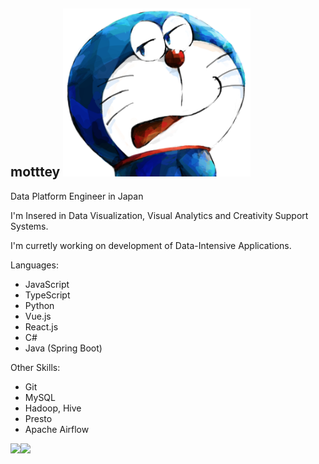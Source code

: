 ## motttey  <img src="profile.png" width="300px" alt="I love Doraemon.">

Data Platform Engineer in Japan 

I'm Insered in Data Visualization, Visual Analytics and Creativity Support Systems.

I'm curretly working on development of Data-Intensive Applications.

Languages:
- JavaScript
- TypeScript
- Python
- Vue.js
- React.js
- C#
- Java (Spring Boot)

Other Skills:
- Git
- MySQL
- Hadoop, Hive
- Presto
- Apache Airflow

<a href="https://github.com/motttey/github-readme-stats">
  <img align="left" src="https://github-readme-stats.vercel.app/api?username=motttey&count_private=true&include_all_commits&show_icons=true&show_icons=true" />
</a>
<a href="https://github.com/motttey/github-readme-stats">
  <img align="left" src="https://github-readme-stats.vercel.app/api/top-langs/?username=motttey" />
</a>
